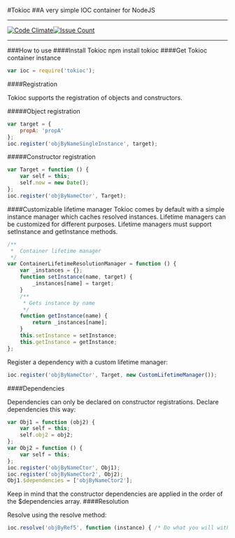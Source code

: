 #Tokioc
##A very simple IOC container for NodeJS
________________________________________
[![Code Climate](https://codeclimate.com/github/efog/tokioc/badges/gpa.svg)](https://codeclimate.com/github/efog/tokioc)[![Issue Count](https://codeclimate.com/github/efog/tokioc/badges/issue_count.svg)](https://codeclimate.com/github/efog/tokioc)
________________________________________
###How to use
####Install Tokioc
        npm install tokioc
####Get Tokioc container instance
```javascript
var ioc = require('tokioc');
```
####Registration

   Tokioc supports the registration of objects and constructors.

#####Object registration
```javascript
var target = {
    propA: 'propA'
};
ioc.register('objByNameSingleInstance', target);
```

#####Constructor registration
```javascript
var Target = function () {
    var self = this;
    self.now = new Date();
};
ioc.register('objByNameCtor', Target);
```
####Customizable lifetime manager
Tokioc comes by default with a simple instance manager which caches resolved instances. Lifetime managers can be customized for different purposes. 
Lifetime managers must support setInstance and getInstance methods.
```javascript
/**
 *  Container lifetime manager
 */
var ContainerLifetimeResolutionManager = function () {
    var _instances = {};
    function setInstance(name, target) {
        _instances[name] = target;
    }
    /**
     * Gets instance by name
     */
    function getInstance(name) {
        return _instances[name];
    }
    this.setInstance = setInstance;
    this.getInstance = getInstance;
};
```
Register a dependency with a custom lifetime manager:
```javascript
ioc.register('objByNameCtor', Target, new CustomLifetimeManager());
```
####Dependencies

Dependencies can only be declared on constructor registrations. Declare dependencies this way:
```javascript
var Obj1 = function (obj2) {
    var self = this;
    self.obj2 = obj2;
};
var Obj2 = function () {
    var self = this;
};
ioc.register('objByNameCtor', Obj1);
ioc.register('objByNameCtor2', Obj2);
Obj1.$dependencies = ['objByNameCtor2'];
```
Keep in mind that the constructor dependencies are applied in the order of the $dependencies array.
####Resolution

Resolve using the resolve method:
   
```javascript
ioc.resolve('objByRef5', function (instance) { /* Do what you will with the resolution */ });
```
